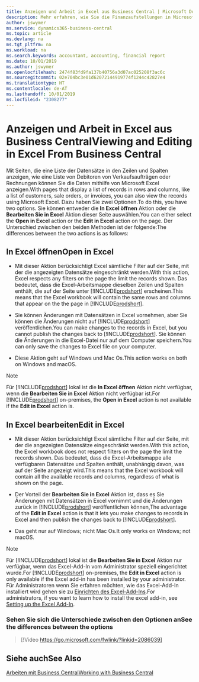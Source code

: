 ```yaml
---
title: Anzeigen und Arbeit in Excel aus Business Central | Microsoft Docs
description: Mehr erfahren, wie Sie die Finanzaufstellungen in Microsoft Excel von  Business Central für eine Analyse der Daten öffnen können.
author: jswymer
ms.service: dynamics365-business-central
ms.topic: article
ms.devlang: na
ms.tgt_pltfrm: na
ms.workload: na
ms.search.keywords: accountant, accounting, financial report
ms.date: 10/01/2019
ms.author: jswymer
ms.openlocfilehash: 2474f83fd9fa137b40756a3d07ac025208f3ac6c
ms.sourcegitcommit: 02e704bc3e01d62072144919774f1244c42827e4
ms.translationtype: HT
ms.contentlocale: de-AT
ms.lasthandoff: 10/01/2019
ms.locfileid: "2308277"
---
```

# <a name="viewing-and-editing-in-excel-from-business-central"></a><span data-ttu-id="399a1-103">Anzeigen und Arbeit in Excel aus Business Central</span><span class="sxs-lookup"><span data-stu-id="399a1-103">Viewing and Editing in Excel From Business Central</span></span> 

<span data-ttu-id="399a1-104">Mit Seiten, die eine Liste der Datensätze in den Zeilen und Spalten anzeigen, wie eine Liste von Debitoren von Verkaufsaufträgen oder Rechnungen können Sie die Daten mithilfe von Microsoft Excel anzeigen.</span><span class="sxs-lookup"><span data-stu-id="399a1-104">With pages that display a list of records in rows and columns, like a list of customers, sale orders, or invoices, you can also view the records using Microsoft Excel.</span></span> <span data-ttu-id="399a1-105">Dazu haben Sie zwei Optionen.</span><span class="sxs-lookup"><span data-stu-id="399a1-105">To do this, you have two options.</span></span> <span data-ttu-id="399a1-106">Sie können entweder die **In Excel öffnen** Aktion oder die **Bearbeiten Sie in Excel** Aktion dieser Seite auswählen.</span><span class="sxs-lookup"><span data-stu-id="399a1-106">You can either select the **Open in Excel** action or the **Edit in Excel** action on the page.</span></span> <span data-ttu-id="399a1-107">Der Unterschied zwischen den beiden Methoden ist der folgende:</span><span class="sxs-lookup"><span data-stu-id="399a1-107">The differences between the two actions is as follows:</span></span>  

## <a name="open-in-excel"></a><span data-ttu-id="399a1-108">In Excel öffnen</span><span class="sxs-lookup"><span data-stu-id="399a1-108">Open in Excel</span></span>

-    <span data-ttu-id="399a1-109">Mit dieser Aktion berücksichtigt Excel sämtliche Filter auf der Seite, mit der die angezeigten Datensätze eingeschränkt werden.</span><span class="sxs-lookup"><span data-stu-id="399a1-109">With this action, Excel respects any filters on the page the limit the records shown.</span></span> <span data-ttu-id="399a1-110">Das bedeutet, dass die Excel-Arbeitsmappe dieselben Zeilen und Spalten enthält, die auf der Seite unter [!INCLUDE[prodshort](includes/prodshort.md)] erscheinen.</span><span class="sxs-lookup"><span data-stu-id="399a1-110">This means that the Excel workbook will contain the same rows and columns that appear on the the page in [!INCLUDE[prodshort](includes/prodshort.md)].</span></span>

-    <span data-ttu-id="399a1-111">Sie können Änderungen mit Datensätzen in Excel vornehmen, aber Sie können die Änderungen nicht auf  [!INCLUDE[prodshort](includes/prodshort.md)] veröffentlichen.</span><span class="sxs-lookup"><span data-stu-id="399a1-111">You can make changes to the records in Excel, but you cannot publish the changes back to [!INCLUDE[prodshort](includes/prodshort.md)].</span></span> <span data-ttu-id="399a1-112">Sie können die Änderungen in die Excel-Datei nur auf dem Computer speichern.</span><span class="sxs-lookup"><span data-stu-id="399a1-112">You can only save the changes to Excel file on your computer.</span></span> 

-    <span data-ttu-id="399a1-113">Diese Aktion geht auf Windows und Mac Os.</span><span class="sxs-lookup"><span data-stu-id="399a1-113">This action works on both on Windows and macOS.</span></span> 

>[!NOTE]
><span data-ttu-id="399a1-114">Für [!INCLUDE[prodshort](includes/prodshort.md)] lokal ist die **In Excel öffnen** Aktion nicht verfügbar, wenn die **Bearbeiten Sie in Excel** Aktion nicht verfügbar ist.</span><span class="sxs-lookup"><span data-stu-id="399a1-114">For [!INCLUDE[prodshort](includes/prodshort.md)] on-premises, the **Open in Excel** action is not available if the **Edit in Excel** action is.</span></span>

## <a name="edit-in-excel"></a><span data-ttu-id="399a1-115">In Excel bearbeiten</span><span class="sxs-lookup"><span data-stu-id="399a1-115">Edit in Excel</span></span>

-    <span data-ttu-id="399a1-116">Mit dieser Aktion berücksichtigt Excel sämtliche Filter auf der Seite, mit der die angezeigten Datensätze eingeschränkt werden.</span><span class="sxs-lookup"><span data-stu-id="399a1-116">With this action, the Excel workbook does not respect filters on the page the limit the records shown.</span></span> <span data-ttu-id="399a1-117">Das bedeutet, dass die Excel-Arbeitsmappe alle verfügbaren Datensätze und Spalten enthält, unabhängig davon, was auf der Seite angezeigt wird.</span><span class="sxs-lookup"><span data-stu-id="399a1-117">This means that the Excel workbook will contain all the available records and columns, regardless of what is shown on the page.</span></span> 

-    <span data-ttu-id="399a1-118">Der Vorteil der **Bearbeiten Sie in Excel** Aktion ist, dass es Sie Änderungen mit Datensätzen in Excel vornimmt und die Änderungen zurück in [!INCLUDE[prodshort](includes/prodshort.md)] veröffentlichen können,</span><span class="sxs-lookup"><span data-stu-id="399a1-118">The advantage of the **Edit in Excel** action is that it lets you make changes to records in Excel and then publish the changes back to [!INCLUDE[prodshort](includes/prodshort.md)].</span></span>

-    <span data-ttu-id="399a1-119">Das geht nur auf Windows; nicht Mac Os.</span><span class="sxs-lookup"><span data-stu-id="399a1-119">It only works on Windows; not macOS.</span></span>

>[!NOTE]
><span data-ttu-id="399a1-120">Für [!INCLUDE[prodshort](includes/prodshort.md)] lokal ist die **Bearbeiten Sie in Excel** Aktion nur verfügbar, wenn das Excel-Add-In vom Administrator speziell eingerichtet wurde.</span><span class="sxs-lookup"><span data-stu-id="399a1-120">For [!INCLUDE[prodshort](includes/prodshort.md)] on-premises, the **Edit in Excel** action is only available if the Excel add-in has been installed by your administrator.</span></span> <span data-ttu-id="399a1-121">Für Administratoren wenn Sie erfahren möchten, wie das Excel-Add-In installiert wird gehen sie zu [Einrichten des Excel-Add-Ins](https://docs.microsoft.com/en-us/dynamics365/business-central/dev-itpro/administration/configuring-excel-addin).</span><span class="sxs-lookup"><span data-stu-id="399a1-121">For administrators, if you want to learn how to install the excel add-in, see [Setting up the Excel Add-In](https://docs.microsoft.com/en-us/dynamics365/business-central/dev-itpro/administration/configuring-excel-addin).</span></span>

### <a name="see-the-differences-between-the-options"></a><span data-ttu-id="399a1-122">Sehen Sie sich die Unterschiede zwischen den Optionen an</span><span class="sxs-lookup"><span data-stu-id="399a1-122">See the differences between the options</span></span> 
> [!Video https://go.microsoft.com/fwlink/?linkid=2086039]

## <a name="see-also"></a><span data-ttu-id="399a1-123">Siehe auch</span><span class="sxs-lookup"><span data-stu-id="399a1-123">See Also</span></span>
[<span data-ttu-id="399a1-124">Arbeiten mit  Business Central</span><span class="sxs-lookup"><span data-stu-id="399a1-124">Working with Business Central</span></span>](ui-work-product.md)  
